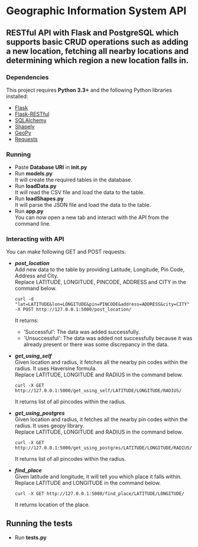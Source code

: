 # Geographic Information System API
## RESTful API with Flask and PostgreSQL which supports basic CRUD operations such as adding a new location, fetching all nearby locations and determining which region a new location falls in.

### Dependencies

This project requires **Python 3.3+** and the following Python libraries installed:

* [Flask](http://flask.pocoo.org/)
* [Flask-RESTful](https://flask-restful.readthedocs.io/en/latest/installation.html)
* [SQLAlchemy](https://www.sqlalchemy.org/)
* [Shapely](https://pypi.python.org/pypi/Shapely)
* [GeoPy](https://pypi.python.org/pypi/geopy)
* [Requests](http://docs.python-requests.org/en/master/user/install/)

### Running

* Paste **Database URI** in **init.py**  
* Run **models.py**  
	It will create the required tables in the database.
* Run **loadData.py**  
	It will read the CSV file and load the data to the table.
* Run **loadShapes.py**  
	It will parse the JSON file and load the data to the table.
* Run **app.py**  
	You can now open a new tab and interact with the API from the command line.

### Interacting with API

You can make following GET and POST requests.

* *__post_location__*  
	Add new data to the table by providing Latitude, Longitude, Pin Code, Address and City.  
	Replace LATITUDE, LONGITUDE, PINCODE, ADDRESS and CITY in the command below.  
	``` 
	curl -d "lat=LATITUDE&lon=LONGITUDE&pin=PINCODE&address=ADDRESS&city=CITY" 
	-X POST http://127.0.0.1:5000/post_location/ 
	```  
	It returns:  
	* 'Successful': The data was added successfully.
	* 'Unsuccessful': The data was added not successfully because it was already present or there was some discrepancy in the data.

* *__get_using_self__*  
	Given location and radius, it fetches all the nearby pin codes within the radius. It uses Haversine formula.  
	Replace LATITUDE, LONGITUDE and RADIUS in the command below.  
	```
	curl -X GET http://127.0.0.1:5000/get_using_self/LATITUDE/LONGITUDE/RADIUS/ 
	```
	It returns list of all pincodes within the radius.  

* *__get_using_postgres__*  
	Given location and radius, it fetches all the nearby pin codes within the radius. It uses geopy library.  
	Replace LATITUDE, LONGITUDE and RADIUS in the command below.  
	``` 
	curl -X GET http://127.0.0.1:5000/get_using_postgres/LATITUDE/LONGITUDE/RADIUS/
	```  
	It returns list of all pincodes within the radius.

* *__find_place__*  
	Given latitude and longitude, it will tell you which place it falls within.  
	Replace LATITUDE and LONGITUDE in the command below.  
	``` 
	curl -X GET http://127.0.0.1:5000/find_place/LATITUDE/LONGITUDE/
	```  
	It returns location of the place.  

## Running the tests
* Run **tests.py**

